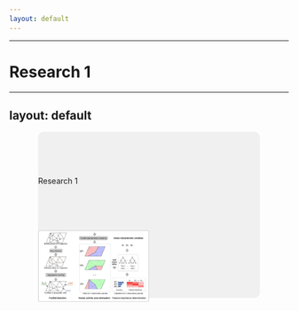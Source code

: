```yaml
---
layout: default
---
```



____________________
# Research 1

---
layout: default
---

<div class="box">
    <p>Research 1</p> <!-- Text -->
    <img class="hover-effect" src="/assets/img/h_1.jpg" alt="Image 1"> <!-- Image -->
</div>

<style>
.box {
    display: flex;
    flex-direction: column;
    align-items: flex-start; /* Align items to the left */
    width: 400px; /* Adjusted for 4:3 aspect ratio */
    height: 300px; /* Adjusted for 4:3 aspect ratio */
    margin: 15px auto; /* Added auto to center the boxes */
    background-color: #f0f0f0;
    text-align: left; /* Align text to the left */
    line-height: 150px;
    transition: background-color 0.5s;
    border-radius: 10px;
}

.box img.hover-effect {
    width: 50%;
    height: 50%;
    object-fit: contain;
    align-self: flex-start; /* Align image to the top */
    transition: opacity 0.5s;
}

.box img.hover-effect:hover {
    opacity: 0.7;
}

.box:hover {
    background-color: #ddd;
}
</style>